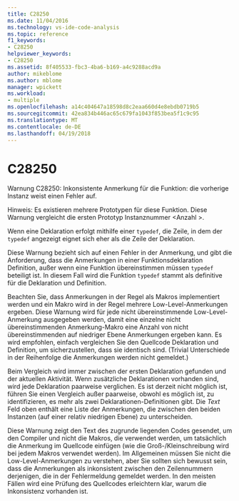 ```yaml
---
title: C28250
ms.date: 11/04/2016
ms.technology: vs-ide-code-analysis
ms.topic: reference
f1_keywords:
- C28250
helpviewer_keywords:
- C28250
ms.assetid: 8f405533-fbc3-4ba6-b169-a4c9288acd9a
author: mikeblome
ms.author: mblome
manager: wpickett
ms.workload:
- multiple
ms.openlocfilehash: a14c404647a18598d8c2eaa660d4e8ebdb0719b5
ms.sourcegitcommit: 42ea834b446ac65c679fa1043f853bea5f1c9c95
ms.translationtype: MT
ms.contentlocale: de-DE
ms.lasthandoff: 04/19/2018
---
```

# <a name="c28250"></a>C28250
Warnung C28250: Inkonsistente Anmerkung für die Funktion: die vorherige Instanz weist einen Fehler auf.

 Hinweis: Es existieren mehrere Prototypen für diese Funktion. Diese Warnung vergleicht die ersten Prototyp Instanznummer \<Anzahl >.

 Wenn eine Deklaration erfolgt mithilfe einer `typedef`, die Zeile, in dem der `typedef` angezeigt eignet sich eher als die Zeile der Deklaration.

 Diese Warnung bezieht sich auf einen Fehler in der Anmerkung, und gibt die Anforderung, dass die Anmerkungen in einer Funktionsdeklaration Definition, außer wenn eine Funktion übereinstimmen müssen `typedef` beteiligt ist. In diesem Fall wird die Funktion `typedef` stammt als definitive für die Deklaration und Definition.

 Beachten Sie, dass Anmerkungen in der Regel als Makros implementiert werden und ein Makro wird in der Regel mehrere Low-Level-Anmerkungen ergeben. Diese Warnung wird für jede nicht übereinstimmende Low-Level-Anmerkung ausgegeben werden, damit eine einzelne nicht übereinstimmenden Anmerkung-Makro eine Anzahl von nicht übereinstimmenden auf niedriger Ebene Anmerkungen ergeben kann. Es wird empfohlen, einfach vergleichen Sie den Quellcode Deklaration und Definition, um sicherzustellen, dass sie identisch sind. (Trivial Unterschiede in der Reihenfolge die Anmerkungen werden nicht gemeldet.)

 Beim Vergleich wird immer zwischen der ersten Deklaration gefunden und der aktuellen Aktivität. Wenn zusätzliche Deklarationen vorhanden sind, wird jede Deklaration paarweise verglichen. Es ist derzeit nicht möglich ist, führen Sie einen Vergleich außer paarweise, obwohl es möglich ist, zu identifizieren, es mehr als zwei Deklarationen-Definitionen gibt.  Die *Text* Feld oben enthält eine Liste der Anmerkungen, die zwischen den beiden Instanzen (auf einer relativ niedrigen Ebene) zu unterscheiden.

 Diese Warnung zeigt den Text des zugrunde liegenden Codes gesendet, um den Compiler und nicht die Makros, die verwendet werden, um tatsächlich die Anmerkung im Quellcode einfügen (wie die Groß-/Kleinschreibung wird bei jedem Makros verwendet werden). Im Allgemeinen müssen Sie nicht die Low-Level-Anmerkungen zu verstehen, aber Sie sollten sich bewusst sein, dass die Anmerkungen als inkonsistent zwischen den Zeilennummern derjenigen, die in der Fehlermeldung gemeldet werden. In den meisten Fällen wird eine Prüfung des Quellcodes erleichtern klar, warum die Inkonsistenz vorhanden ist.